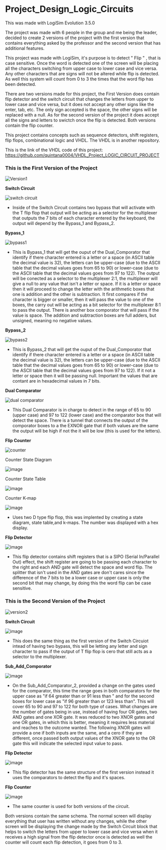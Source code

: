 # Project_Design_Logic_Circuits
This was made with LogiSim Evolution 3.5.0

The project was made with 6 people in the group and me being the leader, decided to create 2 versions of the project with the first version that contains everything asked by the professor and the second version that has additional features. 

This project was made with LogiSim, it's purpose is to detect " Flip " , that is case sensitive. Once the word is detected one of the screen will be placing all the characters switching  from upper case to lower case and vice versa. Any other characters that are signs will not be altered while flip is detected. As well this system will count from 0 to 3 the times that the word flip has been detected. 

There are two versions made for this project, the First Version does contain flip detector and the switch circuit that changes the letters from upper to lower case and vice versa, but it does not accept any other signs like the enter, tab, etc. The only sign accepted is the space, the other signs will be replaced with a null. As for the second version of the project it does accept all the signs and letters to swictch once the flip is detected. Both versions contain the flip counter. 

This project contains concepts such as sequence detectors, shift registers, flip flops, combinational logic and VHDL. The VHDL is in another repository. 

This is the link of the VHDL code of this project:
https://github.com/quintana0004/VHDL_Project_LOGIC_CIRCUIT_PROJECT


### This is the First Version of the Project

![Version1](https://user-images.githubusercontent.com/66384782/139343471-d929aa40-a46d-4c4d-9355-cb9c63b87478.png)

**Switch Circuit**

![switch circuit](https://user-images.githubusercontent.com/66384782/139350450-af605acf-b502-4d7c-bce6-a26f97dd0c3b.png)

- Inside of the Switch Circuit contains two bypass that will activate with the T flip flop that output will be acting as a selector for the multiplexer that outputs the 7 bits of each character entered by the keyboard, the output will depend by the Bypass_1 and Bypass_2.

**Bypass_1**

![bypass1](https://user-images.githubusercontent.com/66384782/139346765-084ee6b2-5372-4052-a73c-6d1e7780fe90.png)

- This is Bypass_1 that will get the ouput of the Dual_Comporator that identify if there character entered is a letter or a space (in ASCII table the decimal value is 32), the letters can be upper-case (due to the ASCII table that the decimal values goes from 65 to 90) or lower-case (due to the ASCII table that the decimal values goes from 97 to 122). The output will be conected as a selector to the multiplexer 2:1, the multiplexer will give a null to any value that isn't a letter or space. If it is a letter or space then it will proceed to change the letter with the arithmetic boxes that one is addition and the other is subtraction. It first compares if the character is bigger or smaller, then it will pass the value to one of the boxes, the carry out will be acting as a bit selector for the multiplexer 8:1 to pass the output. There is another box comporator that will pass if the value is space. The addition and subtraction boxes are full adders, but unsigned, meaning no negative values. 

**Bypass_2**

![bypass2](https://user-images.githubusercontent.com/66384782/139346770-86250702-c040-41ac-8526-7058cceb466d.png)

- This is Bypass_2 that will get the ouput of the Dual_Comporator that identify if there character entered is a letter or a space (in ASCII table the decimal value is 32), the letters can be upper-case (due to the ASCII table that the decimal values goes from 65 to 90) or lower-case (due to the ASCII table that the decimal values goes from 97 to 122). If it not a letter or space then it will be passing null. Important the values that are contant are in hexadecimal values in 7 bits. 

**Dual Comparator**

![dual comparator](https://user-images.githubusercontent.com/66384782/139346774-d63a7f8a-a390-424e-b47c-a5d685de20b7.png)

- This Dual Comparator is in charge to detect in the range of 65 to 90 (upper case) and 97 to 122 (lower case) and the comparator box that will detect the space. There is a tunnel that connects the output of the comporator boxes to a the EXNOR gate that if both values are the same the output will be high if not the it will be low (this is used for the letters). 

**Flip Counter**

![counter](https://user-images.githubusercontent.com/66384782/139346781-ce6ccd6f-02bd-4271-9b97-4fddcb1be324.png)


Counter State Diagram

![image](https://user-images.githubusercontent.com/66384782/139362260-0b527534-47fc-427b-b471-c0f27e2cfa8e.png)


Counter State Table

![image](https://user-images.githubusercontent.com/66384782/139362320-fcdfa0f6-15ab-44ac-800a-620af3c26687.png)

Counter K-map

![image](https://user-images.githubusercontent.com/66384782/139362340-7104b914-ee9d-45d8-b382-c758e8870b0d.png)


- Uses two D type flip flop, this was implented by creating a state diagram, state table,and k-maps. The number was displayed with a hex display. 

**Flip Detector**

![image](https://user-images.githubusercontent.com/66384782/139363414-1c7a4cd8-82df-4161-8bac-30c30fb90286.png)


- This flip detector contains shift registers that is a SIPO (Serial In/Parallel Out) effect, the shift register are going to be passing each character to the right and each AND gate will detect the space and word flip. The splitter that isn't used in the AND gates are don't cares since the difference of the 7 bits to be a lower case or upper case is only the second bit that may change, by doing this the word flip can be case sensitive. 

### This is the Second Version of the Project

![version2](https://user-images.githubusercontent.com/66384782/139343684-aa45dc1b-cd60-4e79-a7e0-2d751269a1cb.png)

**Switch Circuit**

![image](https://user-images.githubusercontent.com/66384782/139363486-a8874fe1-a983-463e-aa2b-04d11abf41c1.png)

- This does the same thing as the first version of the Switch Circuiot intead of having two bypass, this will be letting any letter and sign character to pass if the output of T flip flop is cero that still acts as a selector to the multiplexer. 

**Sub_Add_Comporator**

![image](https://user-images.githubusercontent.com/66384782/139363510-a9981cc3-c912-4d81-b10a-b0066b776a0d.png)

- On the Sub_Add_Comparator_2, provided a change on the gates used for the comparator, this time the range goes in both comparators for the upper case as "if 64 greater than or 91 less than " and for the second boxes for lower case as "if 96 greater than or 123 less than". This will cover 65 to 90 and 97 to 122 for 
both type of cases. What changes are the number of gates being in use, instead of having four OR gates, two AND gates and one XOR gate. It was reduced to two XNOR gates and one OR gates, in which this is better, meaning it requires less material and reaches to the outcome wanted. The following XNOR gates will provide a one if both inputs are the same, and a cero if they are different, once passed both output values of the XNOR gate to the OR gate this will indicate the selected input value to pass.

**Flip Detector**

![image](https://user-images.githubusercontent.com/66384782/139363532-a1f25f58-af92-48c5-97b1-c156b02f7a33.png)

- This flip detector has the same structure of the first version instead it uses the comparators to detect the flip and it's spaces. 

**Flip Counter**

![image](https://user-images.githubusercontent.com/66384782/139363547-5232a761-314d-4477-bac7-8ab6a041aa97.png)

- The same counter is used for both versions of the circuit. 

Both versions contain the same schema. The normal screen will display everything that user has written without any changes, while the other screen will be displaying the change made by the Switch Circuit block that helps to switch the letters from upper to lower case and vice versa when it receives a high signal from the flip detector once is detected as well the counter will count each flip detection, it goes from 0 to 3.
